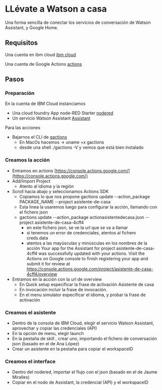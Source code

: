 # LLévate a Watson a casa
Una forma sencilla de conectar los servicios de conversación de Watson Assistant, y Google Home.

## Requisitos
Una cuenta en ibm cloud   [ibm cloud](https://console.cloud.ibm.com)

Una cuenta de Google Actions [actions](https://developers.google.com/actions/)

## Pasos

### Preparación

En la cuenta de IBM Cloud instanciamos
* Una cloud foundry App node-RED Starter  [nodered](https://console.bluemix.net/catalog/starters/node-red-starter)
* Un servicio Watson Assistant [Assistant](https://console.bluemix.net/catalog/services/conversation)

Para las acciones
* Bajarnos el CLI de [gactions](https://developers.google.com/actions/tools/gactions-cli)
     * En MacOs hacemos -> uname +x gactions
     * desde una shell  ./gactions -V y vemos que está bien instalado

### Creamos la acción

* Entramos en actions [https://console.actions.google.com/](https://console.actions.google.com/)
* Add/Import Project
     * Atento al idioma y la región
* Scroll hacia abajo y seleccionamos Actions SDK
     * Copiamos lo que nos propone gactions update --action_package PACKAGE_NAME --project asistente-de-casa
     * Esta linea la usaremos luego para configurar la acción, llamando con el fichero json
     * gactions update --action_package actionasistentedecasa.json --project asistente-de-casa-4cff4
         * en este fichero json, se ve la url que se va a llamar
         * si tenemos un error de credenciales, atentos al fichero creds.data
         * atentos a las mayúsculas y minúsculas en los nombres de la acción
               Your app for the Assistant for project asistente-de-casa-4cff4 was successfully updated with your actions. Visit the Actions on Google console to finish registering your app and submit it for review at https://console.actions.google.com/project/asistente-de-casa-4cff4/overview
* Entramos en la acción con la url de overview
     * En Quick setup especificar la frase de activación Asistente de casa
     * En invocación incluir la frase de invocación.
     * En el menu simulator especificar el idioma, y probar la frase de activación

### Creamos el asistente

* Dentro de la consola de IBM Cloud, elegir el servicio Watson Assistant, aprovechar y copiar las credenciales (API)
* En la opción de menu, elegir launch
* En la pestaña de skill , crear uno, importando el fichero de conversación json (basado en el de Ana López)
* Crear un asistente en la pestaña para copiar el workspaceID

### Creamos el interface

* Dentro del nodered, importar el flujo con el json (basado en el de Jaume Miralles)
* Copiar en el nodo de Assistant, la credencial (API) y el workspaceID


 
